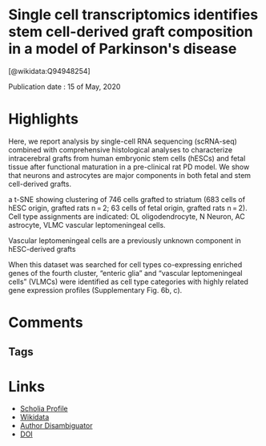 
Single cell transcriptomics identifies stem cell-derived graft composition in a model of Parkinson's disease
============================================================================================================
  
  [@wikidata:Q94948254]  
  
Publication date : 15 of May, 2020  

# Highlights
Here, we report analysis by single-cell RNA sequencing (scRNA-seq) combined with comprehensive histological analyses to characterize intracerebral grafts from human embryonic stem cells (hESCs) and fetal tissue after functional maturation in a pre-clinical rat PD model. We show that neurons and astrocytes are major components in both fetal and stem cell-derived grafts.

a t-SNE showing clustering of 746 cells grafted to striatum (683 cells of hESC origin, grafted rats n = 2; 63 cells of fetal origin, grafted rats n = 2). Cell type assignments are indicated: OL oligodendrocyte, N Neuron, AC astrocyte, VLMC vascular leptomeningeal cells.

Vascular leptomeningeal cells are a previously unknown component in hESC-derived grafts

When this dataset was searched for cell types co-expressing enriched genes of the fourth cluster, “enteric glia” and “vascular leptomeningeal cells” (VLMCs) were identified as cell type categories with highly related gene expression profiles (Supplementary Fig. 6b, c).
# Comments

## Tags

# Links
  
 * [Scholia Profile](https://scholia.toolforge.org/work/Q94948254)  
 * [Wikidata](https://www.wikidata.org/wiki/Q94948254)  
 * [Author Disambiguator](https://author-disambiguator.toolforge.org/work_item_oauth.php?id=Q94948254&batch_id=&match=1&author_list_id=&doit=Get+author+links+for+work)  
 * [DOI](https://doi.org/10.1038/S41467-020-16225-5)  
